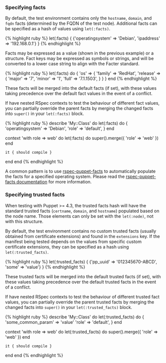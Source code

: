 ### Specifying facts

By default, the test environment contains only the `hostname`, `domain`, and
`fqdn` facts (determined by the FQDN of the test node). Additional facts can be
specified as a hash of values using `let(:facts)`.

{% highlight ruby %}
let(:facts) { {'operatingsystem' => 'Debian', 'ipaddress' => '192.168.0.1'} }
{% endhighlight %}

Facts may be expressed as a value (shown in the previous example) or
a structure. Fact keys may be expressed as symbols or strings, and will be
converted to a lower case string to align with the Facter standard.

{% highlight ruby %}
let(:facts) do
  {
    'os' => {
      'family'  => 'RedHat',
      'release' => {
        'major' => '7',
        'minor' => '1',
        'full'  => '7.1.1503',
      }
    }
  }
end
{% endhighlight %}

These facts will be merged into the default facts (if set), with these values
taking precedence over the default fact values in the event of a conflict.

If have nested RSpec contexts to test the behaviour of different fact
values, you can partially override the parent facts by merging the changed
facts into `super()` in your `let(:facts)` block.

{% highlight ruby %}
describe 'My::Class' do
  let(:facts) do
    {
      'operatingsystem' => 'Debian',
      'role'            => 'default',
    }
  end

  context 'with role => web' do
    let(:facts) do
      super().merge({ 'role' => 'web' })
    end

    it { should compile }
  end
end
{% endhighlight %}

<div class="callout-block callout-info">
<div class="icon-holder"><i class="fa fa-info-circle"></i></div>
<div class="content">
A common pattern is to use <a href="https://github.com/mcanevet/rspec-puppet-facts">rspec-puppet-facts</a> to automatically populate the facts for a specified operating system. Please read the <a href="https://github.com/mcanevet/rspec-puppet-facts/blob/master/README.md">rspec-puppet-facts documentation</a> for more information.
</div>
</div>

### Specifying trusted facts

When testing with Puppet >= 4.3, the trusted facts hash will have the standard
trusted facts (`certname`, `domain`, and `hostname`) populated based on the
node name. Those elements can only be set with the `let(:node)`, not with this
structure.

By default, the test environment contains no custom trusted facts (usually
obtained from certificate extensions) and found in the `extensions` key. If the
manifest being tested depends on the values from specific custom certificate
extensions, they can be specified as a hash using `let(:trusted_facts)`.

{% highlight ruby %}
let(:trusted_facts) { {'pp_uuid' => '012345670-ABCD', 'some' => 'value'} }
{% endhighlight %}

These trusted facts will be merged into the default trusted facts (if set),
with these values taking precedence over the default trusted facts in the event
of a conflict.

If have nested RSpec contexts to test the behaviour of different trusted fact
values, you can partially override the parent trusted facts by merging the
changed facts into `super()` in your `let(:trusted_facts)` block.

{% highlight ruby %}
describe 'My::Class' do
  let(:trusted_facts) do
    {
      'some_common_param' => 'value'
      'role'              => 'default',
    }
  end

  context 'with role => web' do
    let(:trusted_facts) do
      super().merge({ 'role' => 'web' })
    end

    it { should compile }
  end
end
{% endhighlight %}

